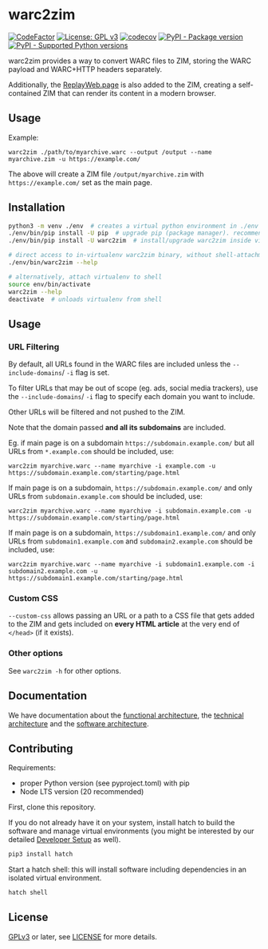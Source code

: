 # warc2zim

[![CodeFactor](https://www.codefactor.io/repository/github/openzim/warc2zim/badge)](https://www.codefactor.io/repository/github/openzim/warc2zim)
[![License: GPL v3](https://img.shields.io/badge/License-GPLv3-blue.svg)](https://www.gnu.org/licenses/gpl-3.0)
[![codecov](https://codecov.io/gh/openzim/warc2zim/branch/main/graph/badge.svg)](https://codecov.io/gh/openzim/warc2zim)
[![PyPI - Package version](https://img.shields.io/pypi/v/warc2zim.svg)](https://pypi.org/project/warc2zim)
[![PyPI - Supported Python versions](https://img.shields.io/pypi/pyversions/warc2zim.svg)](https://pypi.org/project/warc2zim)


warc2zim provides a way to convert WARC files to ZIM, storing the WARC payload and WARC+HTTP headers separately.

Additionally, the [ReplayWeb.page](https://replayweb.page) is also added to the ZIM, creating a self-contained ZIM
that can render its content in a modern browser.

## Usage

Example:

```
warc2zim ./path/to/myarchive.warc --output /output --name myarchive.zim -u https://example.com/
```

The above will create a ZIM file `/output/myarchive.zim` with `https://example.com/` set as the main page.

## Installation

```sh
python3 -m venv ./env  # creates a virtual python environment in ./env folder
./env/bin/pip install -U pip  # upgrade pip (package manager). recommended
./env/bin/pip install -U warc2zim  # install/upgrade warc2zim inside virtualenv

# direct access to in-virtualenv warc2zim binary, without shell-attachment
./env/bin/warc2zim --help

# alternatively, attach virtualenv to shell
source env/bin/activate
warc2zim --help
deactivate  # unloads virtualenv from shell
```

## Usage

### URL Filtering

By default, all URLs found in the WARC files are included unless the `--include-domains`/ `-i` flag is set.

To filter URLs that may be out of scope (eg. ads, social media trackers), use the `--include-domains`/ `-i` flag to specify each domain you want to include.

Other URLs will be filtered and not pushed to the ZIM.

Note that the domain passed **and all its subdomains** are included.

Eg. if main page is on a subdomain `https://subdomain.example.com/` but all URLs from `*.example.com` should be included, use:

```
warc2zim myarchive.warc --name myarchive -i example.com -u https://subdomain.example.com/starting/page.html
```

If main page is on a subdomain, `https://subdomain.example.com/` and only URLs from `subdomain.example.com` should be included, use:

```
warc2zim myarchive.warc --name myarchive -i subdomain.example.com -u https://subdomain.example.com/starting/page.html
```

If main page is on a subdomain, `https://subdomain1.example.com/` and only URLs from `subdomain1.example.com` and `subdomain2.example.com` should be included, use:

```
warc2zim myarchive.warc --name myarchive -i subdomain1.example.com -i subdomain2.example.com -u https://subdomain1.example.com/starting/page.html
```

### Custom CSS

`--custom-css` allows passing an URL or a path to a CSS file that gets added to the ZIM and gets included on **every HTML article** at the very end of `</head>` (if it exists).

### Other options

See `warc2zim -h` for other options.

## Documentation

We have documentation about the [functional architecture](docs/functional_architecture.md), the [technical architecture](docs/technical_architecture.md) and the [software architecture](docs/software_architecture.md).

## Contributing

Requirements:
- proper Python version (see pyproject.toml) with pip
- Node LTS version (20 recommended)

First, clone this repository.

If you do not already have it on your system, install hatch to build the software and manage virtual environments (you might be interested by our detailed [Developer Setup](https://github.com/openzim/_python-bootstrap/wiki/Developer-Setup) as well).

```bash
pip3 install hatch
```

Start a hatch shell: this will install software including dependencies in an isolated virtual environment.

```bash
hatch shell
```

## License

[GPLv3](https://www.gnu.org/licenses/gpl-3.0) or later, see
[LICENSE](LICENSE) for more details.
